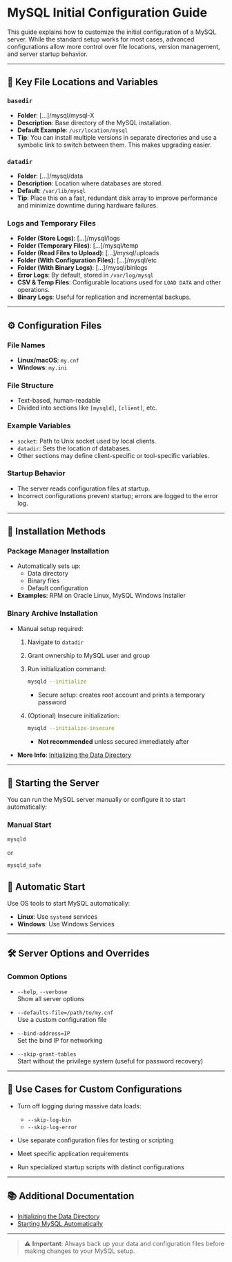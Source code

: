 # MySQL Initial Configuration Guide

This guide explains how to customize the initial configuration of a MySQL server. While the standard setup works for most cases, advanced configurations allow more control over file locations, version management, and server startup behavior.

---

## 📁 Key File Locations and Variables

### `basedir`
- **Folder**: [...]/mysql/mysql-X
- **Description**: Base directory of the MySQL installation.
- **Default Example**: `/usr/location/mysql`
- **Tip**: You can install multiple versions in separate directories and use a symbolic link to switch between them. This makes upgrading easier.

### `datadir`
- **Folder**: [...]/mysql/data
- **Description**: Location where databases are stored.
- **Default**: `/var/lib/mysql`
- **Tip**: Place this on a fast, redundant disk array to improve performance and minimize downtime during hardware failures.

### Logs and Temporary Files
- **Folder (Store Logs)**: [...]/mysql/logs
- **Folder (Temporary Files)**: [...]/mysql/temp
- **Folder (Read Files to Upload)**: [...]/mysql/uploads
- **Folder (With Configuration Files)**: [...]/mysql/etc
- **Folder (With Binary Logs)**: [...]/mysql/binlogs
- **Error Logs**: By default, stored in `/var/log/mysql`
- **CSV & Temp Files**: Configurable locations used for `LOAD DATA` and other operations.
- **Binary Logs**: Useful for replication and incremental backups.

---

## ⚙️ Configuration Files

### File Names
- **Linux/macOS**: `my.cnf`
- **Windows**: `my.ini`

### File Structure
- Text-based, human-readable
- Divided into sections like `[mysqld]`, `[client]`, etc.

### Example Variables
- `socket`: Path to Unix socket used by local clients.
- `datadir`: Sets the location of databases.
- Other sections may define client-specific or tool-specific variables.

### Startup Behavior
- The server reads configuration files at startup.
- Incorrect configurations prevent startup; errors are logged to the error log.

---

## 🔧 Installation Methods

### Package Manager Installation
- Automatically sets up:
  - Data directory
  - Binary files
  - Default configuration
- **Examples**: RPM on Oracle Linux, MySQL Windows Installer

### Binary Archive Installation
- Manual setup required:
  1. Navigate to `datadir`
  2. Grant ownership to MySQL user and group
  3. Run initialization command:

     ```bash
     mysqld --initialize
     ```
     - Secure setup: creates root account and prints a temporary password

  4. (Optional) Insecure initialization:
     ```bash
     mysqld --initialize-insecure
     ```
     - **Not recommended** unless secured immediately after

- **More Info**: [Initializing the Data Directory](https://dev.mysql.com/doc/refman/8.0/en/data-directory-initialization.html)

---

## 🚀 Starting the Server

You can run the MySQL server manually or configure it to start automatically:

### Manual Start
```bash
mysqld
```
or
```bash
mysqld_safe
```

## 🚀 Automatic Start

Use OS tools to start MySQL automatically:

- **Linux**: Use `systemd` services
- **Windows**: Use Windows Services

---

## 🛠️ Server Options and Overrides

### Common Options

- `--help`, `--verbose`  
  Show all server options

- `--defaults-file=/path/to/my.cnf`  
  Use a custom configuration file

- `--bind-address=IP`  
  Set the bind IP for networking

- `--skip-grant-tables`  
  Start without the privilege system (useful for password recovery)

---

## 🧪 Use Cases for Custom Configurations

- Turn off logging during massive data loads:
  - `--skip-log-bin`
  - `--skip-log-error`

- Use separate configuration files for testing or scripting

- Meet specific application requirements

- Run specialized startup scripts with distinct configurations

---

## 📚 Additional Documentation

- [Initializing the Data Directory](https://dev.mysql.com/doc/refman/8.0/en/data-directory-initialization.html)
- [Starting MySQL Automatically](https://dev.mysql.com/doc/refman/8.0/en/starting-server.html)

---

> ⚠️ **Important**: Always back up your data and configuration files before making changes to your MySQL setup.



